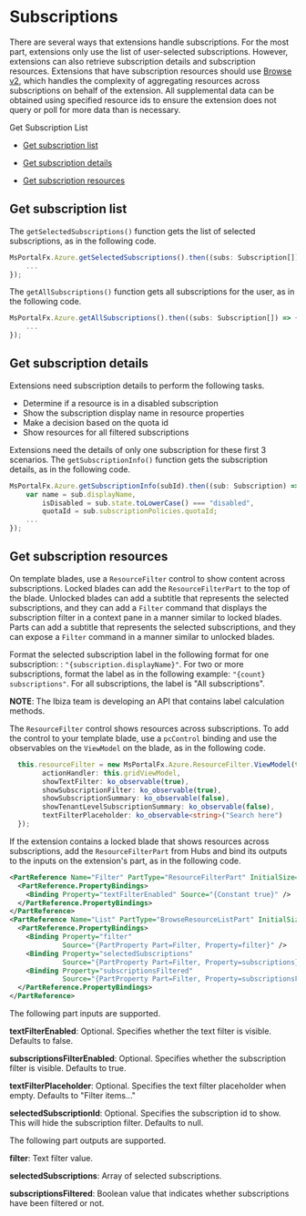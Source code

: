 
# Subscriptions

There are several ways that extensions handle subscriptions. For the most part, extensions only use the list of user-selected subscriptions. However, extensions can also retrieve subscription details and subscription resources. 
Extensions that have subscription resources should use [Browse v2](top-extensions-browse.md), which handles the complexity of aggregating resources across subscriptions on behalf of the extension. All supplemental data can be obtained using specified resource ids to ensure the extension does not query or poll for more data than is necessary.

Get Subscription List

* [Get subscription list](#get-subscription-list)

* [Get subscription details](#get-subscription-details)

* [Get subscription resources](#get-subscription-resources)

## Get subscription list

The `getSelectedSubscriptions()` function gets the list of selected subscriptions, as in the following code.

```ts
MsPortalFx.Azure.getSelectedSubscriptions().then((subs: Subscription[]) => {
    ...
});
```

The `getAllSubscriptions()` function gets all subscriptions for the user, as in the following code.

```ts
MsPortalFx.Azure.getAllSubscriptions().then((subs: Subscription[]) => {
    ...
});
```

## Get subscription details

Extensions need subscription details to perform the following tasks.

* Determine if a resource is in a disabled subscription
* Show the subscription display name in resource properties
* Make a decision based on the quota id
* Show resources for all filtered subscriptions

Extensions need the details of only one subscription for these first 3 scenarios. The `getSubscriptionInfo()` function gets the subscription details, as in the following code.

```ts
MsPortalFx.Azure.getSubscriptionInfo(subId).then((sub: Subscription) => {
    var name = sub.displayName,
        isDisabled = sub.state.toLowerCase() === "disabled",
        quotaId = sub.subscriptionPolicies.quotaId;
    ...
});
```

## Get subscription resources

On template blades, use a `ResourceFilter` control to show content across subscriptions. Locked blades can add the `ResourceFilterPart` to the top of the blade. Unlocked blades can add a subtitle that represents the selected subscriptions, and they can add a `Filter` command that displays the subscription filter in a context pane in a manner similar to locked blades. Parts can add a subtitle that represents the selected subscriptions, and they can  expose a `Filter` command in a manner similar to unlocked blades.

Format the selected subscription label in the following format for one subscription: : ```"{subscription.displayName}"```. For two or more subscriptions, format the label as in the following example: ```"{count} subscriptions"```. For all subscriptions, the label is "All subscriptions".

<!--TODO: Determine whether the API has been developed yet.  If so, remove this note. -->

**NOTE**: The Ibiza team is developing an API that contains label calculation methods.

The `ResourceFilter` control shows resources across subscriptions. To add the control to your template blade, use a `pcControl` binding and use the observables on the `ViewModel` on the blade, as in the following code.

```ts
  this.resourceFilter = new MsPortalFx.Azure.ResourceFilter.ViewModel(this._container, {
        actionHandler: this.gridViewModel,
        showTextFilter: ko_observable(true),
        showSubscriptionFilter: ko_observable(true),
        showSubscriptionSummary: ko_observable(false),
        showTenantLevelSubscriptionSummary: ko_observable(false),
        textFilterPlaceholder: ko_observable<string>("Search here")
  });
```

If the extension contains a locked blade that shows resources across subscriptions, add the `ResourceFilterPart` from Hubs and bind its outputs to the inputs on the extension's part, as in the following code.

```xml
<PartReference Name="Filter" PartType="ResourceFilterPart" InitialSize="FullWidthFitHeight">
  <PartReference.PropertyBindings>
    <Binding Property="textFilterEnabled" Source="{Constant true}" />
  </PartReference.PropertyBindings>
</PartReference>
<PartReference Name="List" PartType="BrowseResourceListPart" InitialSize="FullWidthFitHeight">
  <PartReference.PropertyBindings>
    <Binding Property="filter"
             Source="{PartProperty Part=Filter, Property=filter}" />
    <Binding Property="selectedSubscriptions"
             Source="{PartProperty Part=Filter, Property=subscriptions}" />
    <Binding Property="subscriptionsFiltered"
             Source="{PartProperty Part=Filter, Property=subscriptionsFiltered}" />
  </PartReference.PropertyBindings>
</PartReference>
```

The following part inputs are supported.

**textFilterEnabled**: Optional. Specifies whether the text filter is visible. Defaults to false. 

**subscriptionsFilterEnabled**: Optional. Specifies whether the subscription filter is visible. Defaults to true. 

**textFilterPlaceholder**: Optional. Specifies the text filter placeholder when empty. Defaults to "Filter items..." 

**selectedSubscriptionId**: Optional. Specifies the subscription id to show. This will hide the subscription filter. Defaults to null.

The following part outputs are supported.

**filter**: Text filter value.

**selectedSubscriptions**: Array of selected subscriptions.

**subscriptionsFiltered**: Boolean value that indicates whether subscriptions have been filtered or not.